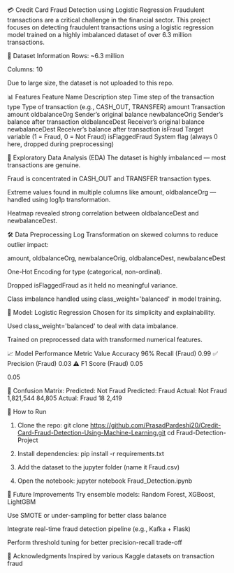 💳 Credit Card Fraud Detection using Logistic Regression
Fraudulent transactions are a critical challenge in the financial sector. This project focuses on detecting fraudulent transactions using a logistic regression model trained on a highly imbalanced dataset of over 6.3 million transactions.

📁 Dataset Information
Rows: ~6.3 million

Columns: 10

Due to large size, the dataset is not uploaded to this repo.

📊 Features
Feature Name	Description
step	Time step of the transaction
type	Type of transaction (e.g., CASH_OUT, TRANSFER)
amount	Transaction amount
oldbalanceOrg	Sender’s original balance
newbalanceOrig	Sender’s balance after transaction
oldbalanceDest	Receiver’s original balance
newbalanceDest	Receiver’s balance after transaction
isFraud	Target variable (1 = Fraud, 0 = Not Fraud)
isFlaggedFraud	System flag (always 0 here, dropped during preprocessing)

🧪 Exploratory Data Analysis (EDA)
The dataset is highly imbalanced — most transactions are genuine.

Fraud is concentrated in CASH_OUT and TRANSFER transaction types.

Extreme values found in multiple columns like amount, oldbalanceOrg — handled using log1p transformation.

Heatmap revealed strong correlation between oldbalanceDest and newbalanceDest.

🛠️ Data Preprocessing
Log Transformation on skewed columns to reduce outlier impact:

amount, oldbalanceOrg, newbalanceOrig, oldbalanceDest, newbalanceDest

One-Hot Encoding for type (categorical, non-ordinal).

Dropped isFlaggedFraud as it held no meaningful variance.

Class imbalance handled using class_weight='balanced' in model training.

🤖 Model: Logistic Regression
Chosen for its simplicity and explainability.

Used class_weight='balanced' to deal with data imbalance.

Trained on preprocessed data with transformed numerical features.

📈 Model Performance
Metric	Value
Accuracy	96%
Recall (Fraud)	0.99 ✅
Precision (Fraud)	0.03 ⚠️
F1 Score (Fraud)	0.05

0.05

🧮 Confusion Matrix:
                         Predicted: Not Fraud     Predicted: Fraud
Actual: Not Fraud            1,821,544               84,805
Actual: Fraud                      18                2,419

🚀 How to Run
1. Clone the repo:
  git clone https://github.com/PrasadPardeshi20/Credit-Card-Fraud-Detection-Using-Machine-Learning.git
cd Fraud-Detection-Project

2. Install dependencies:
   pip install -r requirements.txt

3. Add the dataset to the jupyter folder (name it Fraud.csv)

4. Open the notebook:
   jupyter notebook Fraud_Detection.ipynb

 
🔮 Future Improvements
Try ensemble models: Random Forest, XGBoost, LightGBM

Use SMOTE or under-sampling for better class balance

Integrate real-time fraud detection pipeline (e.g., Kafka + Flask)

Perform threshold tuning for better precision-recall trade-off

🙏 Acknowledgments
Inspired by various Kaggle datasets on transaction fraud



